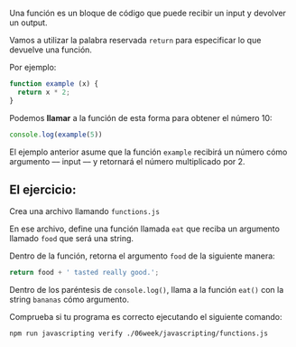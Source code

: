 Una función es un bloque de código que puede recibir un input y devolver un output.

Vamos a utilizar la palabra reservada `return` para especificar lo que devuelve una función.


Por ejemplo:
```js
function example (x) {
  return x * 2;
}
```

Podemos **llamar** a la función de esta forma para obtener el número 10:

```js
console.log(example(5))
```

El ejemplo anterior asume que la función `example` recibirá un número cómo argumento –– input –– y retornará el número multiplicado por 2.

## El ejercicio:

Crea una archivo llamando `functions.js`

En ese archivo, define una función llamada `eat` que reciba un argumento llamado `food` que será una string.

Dentro de la función, retorna el argumento `food` de la siguiente manera:

```js
return food + ' tasted really good.';
```

Dentro de los paréntesis de `console.log()`, llama a la función `eat()` con la string `bananas` cómo argumento.

Comprueba si tu programa es correcto ejecutando el siguiente comando:

```bash
npm run javascripting verify ./06week/javascripting/functions.js
```
